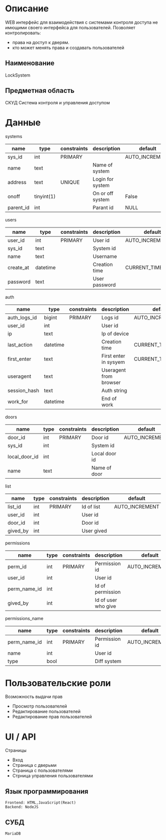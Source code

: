 # Описание
WEB интерфейс для взаимодействия с системами контроля доступа не имющими своего интерфейса для пользователей.
Позволяет контролировать:
* права на доступ к дверям.
* кто может менять права и создавать пользователей
## Наименование
LockSystem
## Предметная область
СКУД   Система контроля и управления доступом
# Данные

systems

| name      | type       | constraints | description      | default        |
|-----------|------------|-------------|------------------|----------------|
| sys_id    | int        | PRIMARY     |                  | AUTO_INCREMENT |
| name      | text       |             | Name of system   |                |
| address   | text       | UNIQUE      | Login for system |                |
| onoff     | tinyint(1) |             | On or off system | False          |
| parent_id | int        |             | Parant id        | NULL           |

users

| name      | type     | constraints | description   | default           |
|-----------|----------|-------------|---------------|-------------------|
| user_id   | int      | PRIMARY     | User id       | AUTO_INCREMENT    |
| sys_id    | text     |             | System id     |                   |
| name      | text     |             | Username      |                   |
| create_at | datetime |             | Creation time | CURRENT_TIMESTAMP |
| password  | text     |             | User password |                   |

auth

| name         | type     | constraints | description            | default           |
|--------------|----------|-------------|------------------------|-------------------|
| auth_logs_id | bigint   | PRIMARY     | Logs id                | AUTO_INCREMENT    |
| user_id      | int      |             | User id                |                   |
| ip           | text     |             | Ip of device           |                   |
| last_action  | datetime |             | Creation time          | CURRENT_TIMESTAMP |
| first_enter  | text     |             | First enter in sysyem  | CURRENT_TIMESTAMP |
| useragent    | text     |             | Useragent from browser |                   |
| session_hash | text     |             | Auth string            |                   |
| work_for     | datetime |             | End of work            |                   |

doors

| name          | type | constraints | description   | default        |
|---------------|------|-------------|---------------|----------------|
| door_id       | int  | PRIMARY     | Door id       | AUTO_INCREMENT |
| sys_id        | int  |             | System id     |                |
| local_door_id | int  |             | Local door id |                |
| name          | text |             | Name of door  |                |

list

| name     | type | constraints | description | default        |
|----------|------|-------------|-------------|----------------|
| list_id  | int  | PRIMARY     | Id of list  | AUTO_INCREMENT |
| user_id  | int  |             | User id     |                |
| door_id  | int  |             | Door id     |                |
| gived_by | int  |             | User gived  |                |

permissions

| name         | type | constraints | description         | default        |
|--------------|------|-------------|---------------------|----------------|
| perm_id      | int  | PRIMARY     | Permission id       | AUTO_INCREMENT |
| user_id      | int  |             | User id             |                |
| perm_name_id | int  |             | Id of permission    |                |
| gived_by     | int  |             | Id of user who give |                |

permissions_name

| name         | type | constraints | description   | default        |
|--------------|------|-------------|---------------|----------------|
| perm_name_id | int  | PRIMARY     | Permission id | AUTO_INCREMENT |
| name         | int  |             | User id       |                |
| type         | bool |             | Diff system   |                |

# Пользовательские роли
Возможность выдачи прав
* Просмотр пользователей
* Редактирование пользователей
* Редактирование прав пользователей

# UI / API 
Страницы
* Вход
* Страница с дверьми
* Страница с пользователями
* Стрница управления пользователями


## Язык программирования
    Frontend: HTML,JavaScript(React)
    Backend: NodeJS
## СУБД
    MariaDB
